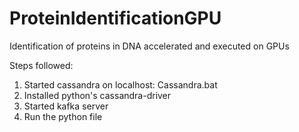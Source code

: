# ProteinIdentificationGPU
Identification of proteins in DNA accelerated and executed on GPUs

Steps followed:
1. Started cassandra on localhost: Cassandra.bat
2. Installed python's cassandra-driver
3. Started kafka server
4. Run the python file
